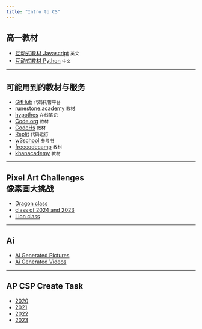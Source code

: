 ```yaml
---
title: "Intro to CS"
---
```


## 高一教材

- [互动式教材 Javascript](https://codehs.com/textbook/introjs_textbook) ```英文```
- [互动式教材 Python](https://github.com/selfteaching/the-craft-of-selfteaching) ```中文```

---

## 可能用到的教材与服务

- [GitHub](https://github.com/) ```代码托管平台```
- [runestone.academy](https://runestone.academy/user/login?_next=/) ```教材```
- [hypothes](https://hypothes.is/signup) ```在线笔记```
- [Code.org](https://code.org) ```教材```
- [CodeHs](https://codehs.com) ```教材```
- [Replit](https://replit.com) ```代码运行```
- [w3school](https://www.w3schools.com) ```参考书```
- [freecodecamp](https://www.freecodecamp.org) ```教材```
- [khanacademy](https://www.khanacademy.org/) ```教材```

---

## Pixel Art Challenges <br> 像素画大挑战
  - [Dragon class](_posts/2023-06-01-CS-pixel-art-challenge-2023-dragon.md)
  - [class of 2024 and 2023](_posts/2022-10-13-September-students-projects.md)
  - [Lion class](_posts/2022-11-28-November-students-projects.md) 

---
  
## Ai 
  - [Ai Generated Pictures](_posts/2023-04-04-4th-April-Ai-Pictures.md)
  - [Ai Generated Videos](_posts/2023-04-04-4th-April-Ai-Videos.md)

---

## AP CSP Create Task  
  - [2020](_posts/2020-06-14-2020studentwork.md)
  - [2021](_posts/2021-06-16-2021studentwork2.md)
  - [2022](_posts/2022-06-16-2022studentwork.md)
  - [2023]()
